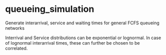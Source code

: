 # queueing_simulation
Generate interarrival, service and waiting times for general FCFS queueing networks

Interrival and Service distributions can be exponential or lognormal. In case of lognormal interarrival times, these can further be chosen to be correlated.
